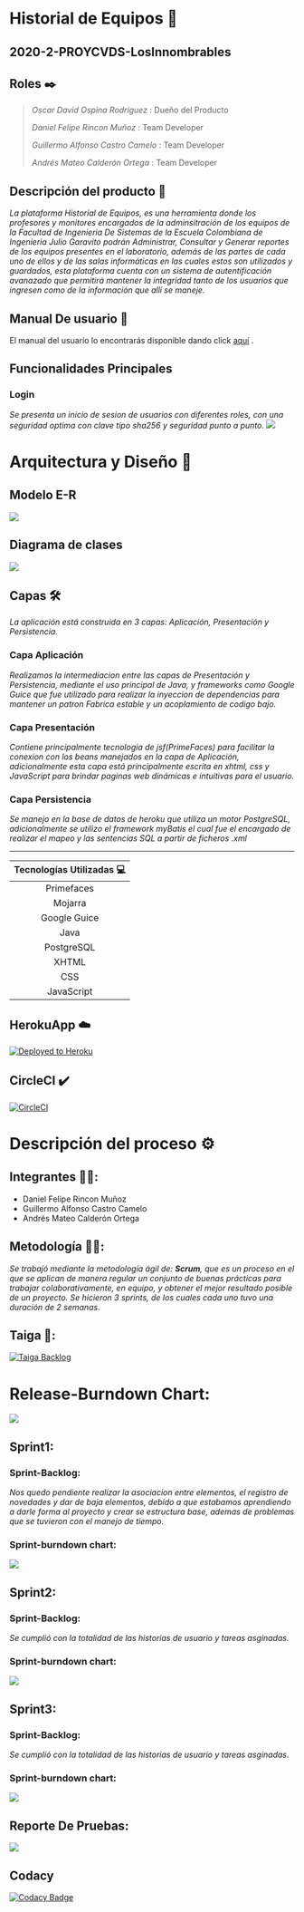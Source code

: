 # Historial de Equipos 🚀
## 2020-2-PROYCVDS-LosInnombrables
## Roles ✒️
>*Oscar David Ospina Rodriguez* : Dueño del Producto
>
>*Daniel Felipe Rincon Muñoz* : Team Developer
>
>*Guillermo Alfonso Castro Camelo* : Team Developer
>
>*Andrés Mateo Calderón Ortega* : Team Developer
## Descripción del producto 📄
_La plataforma Historial de Equipos, es una herramienta donde los profesores y monitores encargados de la adminsitración de los equipos de la Facultad de Ingenieria De Sistemas de la Escuela Colombiana de Ingenieria Julio Garavito podrán Administrar, Consultar y Generar reportes de los equipos presentes en el laboratorio, además de las partes de cada uno de ellos y de las salas informáticas en las cuales estos son utilizados y guardados, esta plataforma cuenta con un sistema de autentificación avanazado que permitirá mantener la integridad tanto de los usuarios que ingresen como de la información que allí se maneje._
## Manual De usuario 📖
El manual del usuario lo encontrarás disponible dando click [aquí](/MANUAL%20DE%20USUARIO.pdf) .
## Funcionalidades Principales
### Login
_Se presenta un inicio de sesion de usuarios con diferentes roles, con una seguridad optima con clave tipo sha256 y seguridad punto a punto._
![](/resources/Captura1.png)
# Arquitectura y Diseño 🔧
## Modelo E-R
![](/resources/DiagramaEntidadRelacion.png)
## Diagrama de clases
![](/resources/DiagramaClases.png)
## Capas 🛠️
_La aplicación está construida en 3 capas: Aplicación, Presentación y Persistencia._
### Capa Aplicación
_Realizamos la intermediacion entre las capas de Presentación y Persistencia, mediante el uso principal de Java, y frameworks como Google Guice que fue utilizado para realizar la inyeccion de dependencias para mantener un patron Fabrica estable y un acoplamiento de codigo bajo._
### Capa Presentación
_Contiene principalmente tecnologia de jsf(PrimeFaces) para facilitar la conexion con los beans manejados en la capa de Aplicación, adicionalmente esta capa está principalmente escrita en xhtml, css y JavaScript para brindar paginas web dinámicas e intuitivas para el usuario._
### Capa Persistencia
_Se manejo en la base de datos de heroku que utiliza un motor PostgreSQL, adicionalmente se utilizo el framework myBatis el cual fue el encargado de realizar el mapeo y las sentencias SQL a partir de ficheros .xml_

---
| Tecnologías Utilizadas 💻 |
| :--: |
|Primefaces|
|Mojarra|
|Google Guice|
|Java|
|PostgreSQL|
|XHTML|
|CSS|
|JavaScript|
## HerokuApp ☁️
[![Deployed to Heroku](https://www.herokucdn.com/deploy/button.png)](https://historial-de-equipos.herokuapp.com/)
## CircleCI ✔️
[![CircleCI](https://circleci.com/gh/Los-Innombrables/2020-2-PROYCVDS-LosInnombrables.svg?style=svg)](https://app.circleci.com/pipelines/github/Los-Innombrables/2020-2-PROYCVDS-LosInnombrables)
# Descripción del proceso ⚙️
## Integrantes 💪🏻:
 - Daniel Felipe Rincon Muñoz
 - Guillermo Alfonso Castro Camelo
 - Andrés Mateo Calderón Ortega
## Metodología 🙌🏼:
_Se trabajó mediante la metodología ágil de: **Scrum**, que es un proceso en el que se aplican de manera regular un conjunto de buenas prácticas para trabajar colaborativamente, en equipo, y obtener el mejor resultado posible de un proyecto. Se hicieron 3 sprints, de los cuales cada uno tuvo una duración de 2 semanas._
## Taiga 🎤:
[![Taiga Backlog](https://images.assets-landingi.com/jvS0A3Tm24feIBqs/logo_horizontal.png)](https://tree.taiga.io/project/candres1019-historial-de-equipos-labinfo/backlog)
# Release-Burndown Chart:
![](/resources/BackLog.PNG)
## Sprint1:
### Sprint-Backlog:
_Nos quedo pendiente realizar la asociacion entre elementos, el registro de novedades y dar de baja elementos, debido a que estabamos aprendiendo a darle forma al proyecto y crear se estructura base, ademas de problemas que se tuvieron con el manejo de tiempo._
### Sprint-burndown chart:
![](/resources/Sprint1.PNG)
## Sprint2:
### Sprint-Backlog:
_Se cumplió con la totalidad de las historias de usuario y tareas asginadas._
### Sprint-burndown chart:
![](/resources/Sprint2.PNG)
## Sprint3:
### Sprint-Backlog:
_Se cumplió con la totalidad de las historias de usuario y tareas asginadas._
### Sprint-burndown chart:
![](/resources/Sprint3.PNG)
## Reporte De Pruebas:
![](/resources/Test.PNG)
## Codacy
[![Codacy Badge](https://app.codacy.com/project/badge/Grade/6ae092aed25d47a897b7ee6d26ff857f)](https://www.codacy.com/gh/Los-Innombrables/2020-2-PROYCVDS-LosInnombrables/dashboard?utm_source=github.com&amp;utm_medium=referral&amp;utm_content=Los-Innombrables/2020-2-PROYCVDS-LosInnombrables&amp;utm_campaign=Badge_Grade)
